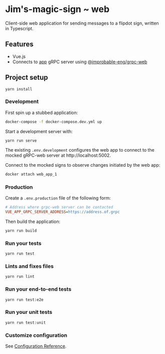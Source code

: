 # Jim's-magic-sign ~ web

Client-side web application for sending messages to a flipdot sign, written in Typescript.

## Features

- Vue.js
- Connects to [app](../app) gRPC server using [@improbable-eng/grpc-web](https://github.com/improbable-eng/grpc-web/tree/master/client/grpc-web)

## Project setup
```
yarn install
```

### Development

First spin up a stubbed application:

```bash
docker-compose -f docker-compose.dev.yml up
```

Start a development server with:

```
yarn run serve
```

The existing `.env.development` configures the web app to connect to the mocked gRPC-web server at http://localhost:5002.

Connect to the mocked signs to observe changes initiated by the web app:

```bash
docker attach web_app_1
```

### Production

Create a `.env.production` file of the following form:

```ini
# Address where grpc-web server can be contacted
VUE_APP_GRPC_SERVER_ADDRESS=https://address.of.grpc
```

Then build the application:

```
yarn run build
```

### Run your tests
```
yarn run test
```

### Lints and fixes files
```
yarn run lint
```

### Run your end-to-end tests
```
yarn run test:e2e
```

### Run your unit tests
```
yarn run test:unit
```

### Customize configuration
See [Configuration Reference](https://cli.vuejs.org/config/).
